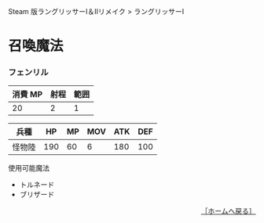 Steam 版ラングリッサーⅠ＆Ⅱリメイク > ラングリッサーⅠ

# 召喚魔法

### フェンリル

|消費 MP|射程|範囲|
|---|---|---|
|20|2|1|

|兵種|HP|MP|MOV|ATK|DEF|
|---|---|---|---|---|---|
|怪物陸|190|60|6|180|100|

使用可能魔法
- トルネード
- ブリザード

<div align="right">
  <a href="../README.md">［ホームへ戻る］</a>
</div>
